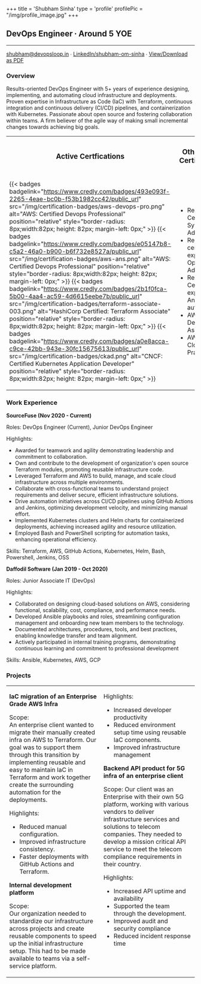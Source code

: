 +++
title = 'Shubham Sinha'
type  = 'profile'
profilePic = "/img/profile_image.jpg"
+++

## DevOps Engineer ∙ Around 5 YOE

* * *

[shubham@devopsloop.in](mailto:shubham@devopsloop.in) ∙ [LinkedIn/shubham-om-sinha](https://www.linkedin.com/in/shubham-om-sinha/) ∙ [View/Download as PDF](/Shubham-DevOps-Resume-2023-final.pdf)

### Overview

Results-oriented DevOps Engineer with 5+ years of experience designing, implementing, and automating cloud infrastructure and deployments. Proven expertise in Infrastructure as Code (IaC) with Terraform, continuous integration and continuous delivery (CI/CD) pipelines, and containerization with Kubernetes. Passionate about open source and fostering collaboration within teams. A firm believer of the agile way of making small incremental changes towards achieving big goals.

<table style="border: none;">
<tr style="border: none;">

<th style="border: none;width: 50%"> 

### Active Certfications 

</th>
<th style="border: none;width: 50%">

### Other / Past Certifications

</th>
</tr>
<tr style="border: none;">
<td style="border: none;width: 50%">

{{< badges badgelink="https://www.credly.com/badges/493e093f-2265-4eae-bc0b-f53b1982cc42/public_url" src="/img/certification-badges/aws-devops-pro.png" alt="AWS: Certified Devops Professional" position="relative" style="border-radius: 8px;width:82px; height: 82px; margin-left: 0px;" >}}
{{< badges badgelink="https://www.credly.com/badges/e05147b8-c5a2-46a0-b900-b6f732e8527a/public_url" src="/img/certification-badges/aws-ans.png" alt="AWS: Certified Devops Professional" position="relative" style="border-radius: 8px;width:82px; height: 82px; margin-left: 0px;" >}}
{{< badges badgelink="https://www.credly.com/badges/2b1f0fca-5b00-4aa4-ac59-4d6615eebe7b/public_url" src="/img/certification-badges/terraform-associate-003.png" alt="HashiCorp Certified: Terraform Associate" position="relative" style="border-radius: 8px;width:82px; height: 82px; margin-left: 0px;" >}}
{{< badges badgelink="https://www.credly.com/badges/a0e8acca-c9ce-42bb-943e-30fc15675613/public_url" src="/img/certification-badges/ckad.png" alt="CNCF: Certified Kubernetes Application Developer" position="relative" style="border-radius: 8px;width:82px; height: 82px; margin-left: 0px;" >}}

</td>
<td style="border: none;width: 50%">

-   Red Hat Certified System Administrator
-   Red Hat certified expert in OpenShift Administration
-   Red Hat Certified expert in Ansible automation
-   AWS Certified Developer Associate
-   AWS Certified Cloud Practitioner

</td>
</tr>
</table>

### Work Experience

<div style="border: none;">

**SourceFuse  (Nov 2020 - Current)**

Roles:
DevOps Engineer (Current), Junior DevOps Engineer

Highlights:
- Awarded for teamwork and agility demonstrating leadership and commitment to collaboration.
- Own and contribute to the development of organization's open source Terraform modules, promoting reusable infrastructure code.
- Leveraged Terraform and AWS to build, manage, and scale cloud infrastructure across multiple environments.
- Collaborate with cross-functional teams to understand project requirements and deliver secure, efficient infrastructure solutions.
- Drive automation initiatives across CI/CD pipelines using GitHub Actions and Jenkins, optimizing development velocity, and minimizing manual effort.
- Implemented Kubernetes clusters and Helm charts for containerized deployments, achieving increased agility and resource utilization.
- Employed Bash and PowerShell scripting for automation tasks, enhancing operational efficiency.


Skills: Terraform, AWS, GitHub Actions, Kubernetes, Helm, Bash, Powershell, Jenkins, OSS

**Daffodil Software  (Jan 2019 - Oct 2020)**

Roles:
Junior Associate IT (DevOps)

Highlights:
- Collaborated on designing cloud-based solutions on AWS, considering functional, scalability, cost, compliance, and performance needs.
- Developed Ansible playbooks and roles, streamlining configuration management and onboarding new team members to the technology.
- Documented architectures, procedures, tools, and best practices, enabling knowledge transfer and team alignment.
- Actively participated in internal training programs, demonstrating continuous learning and commitment to professional development 

Skills: Ansible, Kubernetes, AWS, GCP
</div>

### Projects
<table style="border: none;">
<tr style="border: none;">

<td style="border: none;width: 50%;vertical-align: top;">

**IaC migration of an Enterprise Grade AWS Infra**

Scope: </br>
An enterprise client wanted to migrate their manually created infra on AWS to Terraform. Our goal was to support them through this transition by implementing reusable and easy to maintain IaC in Terraform and work together create the surrounding automation for the deployments. 

Highlights:
- Reduced manual configuration.
- Improved infrastructure consistency.
- Faster deployments with GitHub Actions and Terraform.

**Internal development platform**

Scope: </br>
Our organization needed to standardize our infrastructure across projects and create reusable components to speed up the initial infrastructure setup. This had to be made available to teams via a self-service platform.

</td>
<td style="border: none;width: 50%;vertical-align: top;">

Highlights:
- Increased developer productivity
- Reduced environment setup time using reusable IaC components.
- Improved infrastructure management

**Backend API product for 5G infra of an enterprise client**

Scope: 
Our client was an Enterprise with their own 5G platform, working with various vendors to deliver infrastructure services and solutions to telecom companies. They needed to develop a mission critical API service to meet the telecom compliance requirements in their country.

Highlights:
- Increased API uptime and availability
- Supported the team through the development.
- Improved audit and security compliance
- Reduced incident response time


</td>
</tr>
</table>
